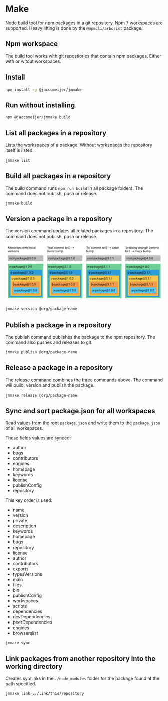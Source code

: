# Make

Node build tool for npm packages in a git repository. Npm 7 workspaces are
supported. Heavy lifting is done by the `@npmcli/arborist` package.

## Npm workspace

The build tool works with git repostiories that contain npm packages. Either
with or witout workspaces.

## Install

```bash
npm install -g @jaccomeijer/jmmake
```

## Run without installing

```bash
npx @jaccomeijer/jmmake build
```

## List all packages in a repository

Lists the workspaces of a package. Without workspaces the repository itself is
listed.

```bash
jmmake list
```

## Build all packages in a repository

The build command runs `npm run build` in all package folders. The command does
not publish, push or release.

```bash
jmmake build
```

## Version a package in a repository

The version command updates all related packages in a repository. The command
does not publish, push or release.

![Versioning](https://github.com/jaccomeijer/jmmake/raw/main/make.png)

```bash
jmmake version @org/package-name
```

## Publish a package in a repository

The publish command publishes the package to the npm repository. The command
also pushes and releases to git.

```bash
jmmake publish @org/package-name
```

## Release a package in a repository

The release command combines the three commands above. The command will build,
version and publish the package.

```bash
jmmake release @org/package-name
```

## Sync and sort package.json for all workspaces

Read values from the root `package.json` and write them to the `package.json` of all workspaces.

These fields values are synced:

- author
- bugs
- contributors
- engines
- homepage
- keywords
- license
- publishConfig
- repository

This key order is used:

- name
- version
- private
- description
- keywords
- homepage
- bugs
- repository
- license
- author
- contributors
- exports
- typesVersions
- main
- files
- bin
- publishConfig
- workspaces
- scripts
- dependencies
- devDependencies
- peerDependencies
- engines
- browserslist

```bash
jmmake sync
```

## Link packages from another repository into the working directory

Creates symlinks in the `./node_modules` folder for the package found at the path specified.

```bash
jmmake link ../link/this/repository
```
